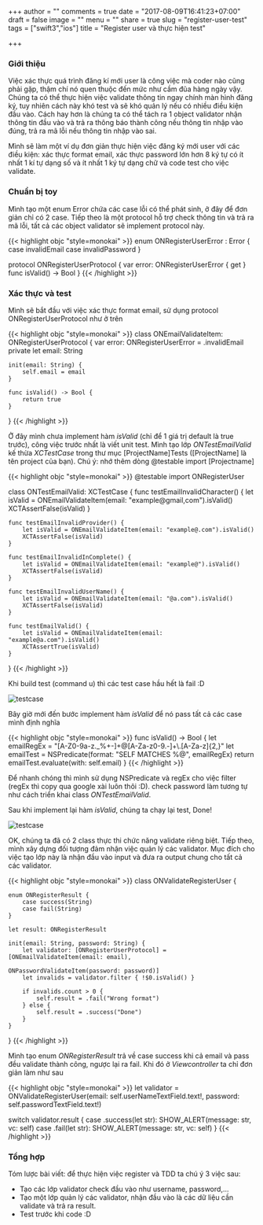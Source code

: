 +++
author = ""
comments = true
date = "2017-08-09T16:41:23+07:00"
draft = false
image = ""
menu = ""
share = true
slug = "register-user-test"
tags = ["swift3","ios"]
title = "Register user và thực hiện test"

+++

### Giới thiệu

Việc xác thực quá trình đăng kí mới user là công việc mà coder nào cũng phải gặp, thậm chí nó quen thuộc đến mức như cầm đũa hàng ngày vậy. Chúng ta có thể thực hiện việc validate thông tin ngay chính màn hình đăng ký, tuy nhiên cách này khó test và sẽ khó quản lý nếu có nhiều điều kiện đầu vào. Cách hay hơn là chúng ta có thể tách ra 1 object validator nhận thông tin đầu vào và trả ra thông báo thành công nếu thông tin nhập vào đúng, trả ra mã lỗi nếu thông tin nhập vào sai. 

Mình sẽ làm một ví dụ đơn giản thực hiện việc đăng ký mới user với các điều kiện: xác thực format email, xác thực password lớn hơn 8 ký tự có ít nhất 1 kí tự dạng số và ít nhất 1 ký tự dạng chữ và code test cho việc validate.

### Chuẩn bị toy
Mình tạo một enum Error chứa các case lỗi có thể phát sinh, ở đây để đơn giản chỉ có 2 case. Tiếp theo là một protocol hỗ trợ check thông tin và trả ra mã lỗi, tất cả các object validator sẽ implement protocol này.

{{< highlight objc "style=monokai" >}}
enum ONRegisterUserError : Error {
    case invalidEmail
    case invalidPassword
}

protocol ONRegisterUserProtocol {
    var error: ONRegisterUserError { get }
    func isValid() -> Bool
}
{{< /highlight >}}

### Xác thực và test

Mình sẽ bắt đầu với việc xác thực format email, sử dụng protocol ONRegisterUserProtocol như ở trên

{{< highlight objc "style=monokai" >}}
class ONEmailValidateItem: ONRegisterUserProtocol {
    var error: ONRegisterUserError = .invalidEmail
    private let email: String
    
    init(email: String) {
        self.email = email
    }
   
    func isValid() -> Bool {
        return true
    }
}
{{< /highlight >}}

Ở đây mình chưa implement hàm *isValid* (chỉ để 1 giá trị default là true trước), công việc trước nhất là viết unit test.
Mình tạo lớp *ONTestEmailValid* kế thừa *XCTestCase* trong thư mục [ProjectName]Tests ([ProjectName] là tên project của bạn).
Chú ý: nhớ thêm dòng @testable import [Projectname]

{{< highlight objc "style=monokai" >}}
@testable import ONRegisterUser

class ONTestEmailValid: XCTestCase {
    func testEmailInvalidCharacter() {
        let isValid = ONEmailValidateItem(email: "example@gmail,com").isValid()
        XCTAssertFalse(isValid)
    }
    
    func testEmailInvalidProvider() {
        let isValid = ONEmailValidateItem(email: "example@.com").isValid()
        XCTAssertFalse(isValid)
    }
    
    func testEmailInvalidInComplete() {
        let isValid = ONEmailValidateItem(email: "example@").isValid()
        XCTAssertFalse(isValid)
    }
    
    func testEmailInvalidUserName() {
        let isValid = ONEmailValidateItem(email: "@a.com").isValid()
        XCTAssertFalse(isValid)
    }
    
    func testEmailValid() {
        let isValid = ONEmailValidateItem(email: "example@a.com").isValid()
        XCTAssertTrue(isValid)
    }
}
{{< /highlight >}}

Khi build test (command u) thì các test case hầu hết là fail :D

![testcase](/hugosite/images/note/testcase.png)

Bây giờ mới đến bước implement hàm *isValid* để nó pass tất cả các case mình định nghĩa

{{< highlight objc "style=monokai" >}}
func isValid() -> Bool {
    let emailRegEx = "[A-Z0-9a-z._%+-]+@[A-Za-z0-9.-]+\\.[A-Za-z]{2,}"
    let emailTest = NSPredicate(format: "SELF MATCHES %@", emailRegEx)
    return emailTest.evaluate(with: self.email)
}
{{< /highlight >}}

Để nhanh chóng thì mình sử dụng NSPredicate và regEx cho việc filter (regEx thì copy qua google xài luôn thôi :D).
check password làm tương tự như cách triển khai class *ONTestEmailValid*. 

Sau khi implement lại hàm *isValid*, chúng ta chạy lại test, Done!

![testcase](/hugosite/images/note/testcase_pass.png)

OK, chúng ta đã có 2 class thực thi chức năng validate riêng biệt. Tiếp theo, mình xây dựng đối tượng đảm nhận việc quản lý các validator. Mục đích cho việc tạo lớp này là nhận đầu vào input và đưa ra output chung cho tất cả các validator.

{{< highlight objc "style=monokai" >}}
class ONValidateRegisterUser {
    
    enum ONRegisterResult {
        case success(String)
        case fail(String)
    }
    
    let result: ONRegisterResult
    
    init(email: String, password: String) {
        let validator: [ONRegisterUserProtocol] = [ONEmailValidateItem(email: email),
                                                   ONPasswordValidateItem(password: password)]
        let invalids = validator.filter { !$0.isValid() }
        
        if invalids.count > 0 {
            self.result = .fail("Wrong format")
        } else {
            self.result = .success("Done")
        }
    }
}
{{< /highlight >}}

Mình tạo enum *ONRegisterResult* trả về case success khi cả email và pass đều validate thành công, ngược lại ra fail.
Khi đó ở *Viewcontroller* ta chỉ đơn giản làm như sau

{{< highlight objc "style=monokai" >}}
let validator = ONValidateRegisterUser(email: self.userNameTextField.text!, password: self.passwordTextField.text!)

switch validator.result {
case .success(let str):
    SHOW_ALERT(message: str, vc: self)
case .fail(let str):
    SHOW_ALERT(message: str, vc: self)
}
{{< /highlight >}}

### Tổng hợp
Tóm lược bài viết: để thực hiện việc register và TDD ta chú ý 3 việc sau:

* Tạo các lớp validator check đầu vào như username, password,...
* Tạo một lớp quản lý các validator, nhận đầu vào là các dữ liệu cần validate và trả ra result.
* Test trước khi code :D




